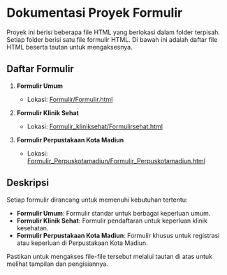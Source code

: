 # Dokumentasi Proyek Formulir

Proyek ini berisi beberapa file HTML yang berlokasi dalam folder terpisah. Setiap folder berisi satu file formulir HTML. Di bawah ini adalah daftar file HTML beserta tautan untuk mengaksesnya.

## Daftar Formulir

1. **Formulir Umum**
   - Lokasi: [Formulir/Formulir.html](./Formulir/Formulir.html)

2. **Formulir Klinik Sehat**
   - Lokasi: [Formulir_kliniksehat/Formulirsehat.html](./Formulir_Kliniksehat/Formulirsehat.html)

3. **Formulir Perpustakaan Kota Madiun**
   - Lokasi: [Formulir_Perpuskotamadiun/Formulir_Perpuskotamadiun.html](./Formulir_Perpuskotamadiun/Formulir_Perpuskotamadiun.html)

## Deskripsi

Setiap formulir dirancang untuk memenuhi kebutuhan tertentu:

- **Formulir Umum**: Formulir standar untuk berbagai keperluan umum.
- **Formulir Klinik Sehat**: Formulir pendaftaran untuk keperluan klinik kesehatan.
- **Formulir Perpustakaan Kota Madiun**: Formulir khusus untuk registrasi atau keperluan di Perpustakaan Kota Madiun.

Pastikan untuk mengakses file-file tersebut melalui tautan di atas untuk melihat tampilan dan pengisiannya.
